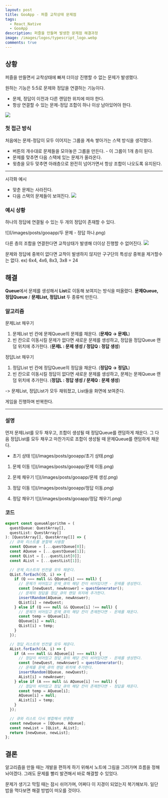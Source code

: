 ```yaml
---
layout: post
title: GooApp - 퍼즐 교착상태 문제점
tags:
  - React_Native
  - GooApp
description: 퍼즐을 만들며 발생한 문제점 해결과정
image: /images/logos/typescript_logo.webp
comments: true
---
```


## 상황

퍼즐을 만들면서 교착상태에 빠져 더이상 진행할 수 없는 문제가 발생했다.

원하는 기능은 5:5로 문제와 정답을 연결하는 기능이다.

- 문제, 정답이 이전과 다른 랜덤한 위치에 떠야 한다.
- 항상 연결할 수 있는 문제-정답 조합이 하나 이상 남아있어야 한다.

![](/images/posts/gooapp/퀴즈.png)

### 첫 접근 방식

처음에는 문제-정답이 모두 이어지는 그룹을 계속 쌓아가는 스택 방식을 생각했다.

- 버튼의 개수대로 문제들을 모아놓은 그룹을 만든다. - 이 그룹이 1개 층이 된다.
- 문제를 맞추면 다음 스택에 있는 문제가 올라온다.
- 윗층을 모두 맞추면 아래층으로 완전히 넘어가면서 항상 조합이 나오도록 유지된다.

---

시각화 예시

- 맞춘 문제는 사라진다.
- 다음 스택의 문제들이 보여진다.
  ![](/images/posts/gooapp/try1.png)

### 예시 상황

하나의 정답에 연결될 수 있는 두 개의 정답이 존재할 수 있다.

![](/images/posts/gooapp/두 문제 - 정답 하나.png)

다른 층의 조합을 연결한다면 교착상태가 발생해 더이상 진행할 수 없어진다.
![](/images/posts/gooapp/교착.png)

문제와 정답에 중복이 없다면 교착이 발생하지 않지만 구구단의 특성상 중복을 제거할수는 없다.
ex) 6x4, 4x6, 8x3, 3x8 = 24

## 해결

**Queue**에서 문제를 생성해서 **List**로 이동해 보여지는 방식을 떠올렸다.
**문제Queue, 정답Queue** / **문제List, 정답List** 두 종류씩 만든다.

### 알고리즘

문제List 채우기

1. 문제List 빈 칸에 문제Queue의 문제를 채운다. (**문제Q -> 문제L**)
2. 빈 칸으로 이동시킬 문제가 없다면 새로운 문제를 생성하고, 정답을 정답Queue 랜덤 위치에 추가한다.
   (**문제L : 문제 생성 / 정답Q : 정답 생성**)

정답List 채우기

1. 정답List 빈 칸에 정답Queue의 정답을 채운다. (**정답Q -> 정답L**)
2. 빈 칸으로 이동시킬 정답이 없다면 새로운 문제를 생성하고, 문제는 문제Queue 랜덤 위치에 추가한다.
   (**정답L : 정답 생성 / 문제Q : 문제 생성**)

-> 문제List, 정답List가 모두 채워졌고, List들을 화면에 보여준다.

게임을 진행하며 반복한다.

---

### 설명

먼저 문제List를 모두 채우고, 조합이 생성될 때 정답Queue를 랜덤하게 채운다.
그 다음 정답List를 모두 채우고 마찬가지로 조합이 생성될 때 문제Queue를 랜덤하게 채운다.

- 초기 상태
  ![](/images/posts/gooapp/초기 상태.png)

1. 문제 이동
   ![](/images/posts/gooapp/문제 이동.png)

2. 문제 채우기
   ![](/images/posts/gooapp/문제 생성.png)

3. 정답 이동
   ![](/images/posts/gooapp/정답 이동.png)

4. 정답 채우기
   ![](/images/posts/gooapp/정답 채우기.png)

### 코드

```ts
export const queueAlgorithm = (
  questQueue: QuestArray[],
  questList: QuestArray[]
): [QuestArray[], QuestArray[]] => {
  // 큐와 리스트를 분할해 사용함
  const QQueue = [...questQueue[0]];
  const AQueue = [...questQueue[1]];
  const QList = [...questList[0]];
  const AList = [...questList[1]];

  // 문제_리스트의 빈칸을 모두 채운다.
  QList.forEach((Q, i) => {
    if (Q === null && QQueue[i] === null) {
      // 문제가 비어있고 문제_큐의 해당 칸이 비어있다면 - 문제를 생성한다.
      const [newQuest, newAnswer] = questGenerator();
      // 문제의 정답을 정답_큐의 랜덤 위치에 추가한다.
      insertRandom(AQueue, newAnswer);
      QList[i] = newQuest;
    } else if (Q === null && QQueue[i] !== null) {
      // 문제가 비어있고 문제_큐의 해당 칸이 존제한다면 - 문제를 채운다.
      const temp = QQueue[i];
      QQueue[i] = null;
      QList[i] = temp;
    }
  });

  // 정답_리스트의 빈칸을 모두 채운다.
  AList.forEach((A, i) => {
    if (A === null && AQueue[i] === null) {
      // 정답이 비어있고 정답_큐의 해당 칸이 비어있다면 - 문제를 생성한다.
      const [newQuest, newAnswer] = questGenerator();
      // 문제를 문제_큐의 랜덤 위치에 추가한다.
      insertRandom(QQueue, newQuest);
      AList[i] = newAnswer;
    } else if (A === null && AQueue[i] !== null) {
      // 정답이 비어있고 정답_큐의 해당 칸이 존제한다면 - 정답을 채운다.
      const temp = AQueue[i];
      AQueue[i] = null;
      AList[i] = temp;
    }
  });

  // 큐와 리스트 다시 병합해서 반환함
  const newQueue = [QQueue, AQueue];
  const newList = [QList, AList];
  return [newQueue, newList];
};
```

## 결론

알고리즘을 만들 때는 개발을 편하게 하기 위해서 노트에 그림을 그려가며 흐름을 정해놔야겠다.
그래도 문제를 빨리 발견해서 바로 해결할 수 있었다.

문제가 생기고 막힐 때는 잠시 쉬어가며, 어쩌다 이 지경이 되었는지 복기해보자.
일단 밥을 먹다보면 해결 방법이 떠오를 것이다.
